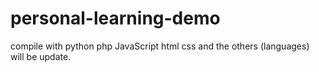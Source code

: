 # personal-learning-demo
compile with python php JavaScript  html css and the others (languages) will be update.
